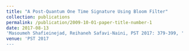```yaml
---
title: "A Post-Quantum One Time Signature Using Bloom Filter"
collection: publications
permalink: /publication/2009-10-01-paper-title-number-1
date: 2017-08-13
'Masoumeh Shafieinejad, Reihaneh Safavi-Naini, PST 2017: 379-399, '
venue: 'PST 2017
---
```

